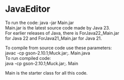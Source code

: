# JavaEditor

To run the code: java -jar Main.jar <br>
Main.jar is the latest source code made by Java 23. <br>
For earlier releases of Java, there is ForJava22_Main.jar <br>
for Java 22 and ForJava21_Main.jar for Java 21.

To compile from source code use these parameters: <br>
javac -cp gson-2.10.1;Muck.jar;. Main.java <br>
To run compiled code: <br>
java -cp gson-2.10.1;Muck.jar;. Main <br>

Main is the starter class for all this code. <br>


